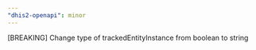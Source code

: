 ```yaml
---
"dhis2-openapi": minor
---
```


[BREAKING] Change type of trackedEntityInstance from boolean to string